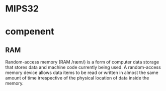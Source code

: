 # MIPS32
# compenent
## RAM
Random-access memory (RAM /ræm/) is a form of computer data storage that stores data and machine code currently being used. A random-access memory device allows data items to be read or written in almost the same amount of time irrespective of the physical location of data inside the memory.
